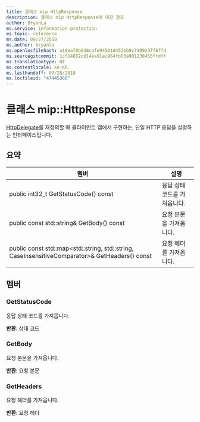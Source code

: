 ```yaml
---
title: 클래스 mip HttpResponse
description: 클래스 mip HttpResponse에 대한 참조
author: BryanLa
ms.service: information-protection
ms.topic: reference
ms.date: 09/27/2018
ms.author: bryanla
ms.openlocfilehash: a19ea78b048cafe94501d452bb9c7409237f6ffd
ms.sourcegitcommit: 1cf14852cd14ea91ac964fb03a901238455ffdff
ms.translationtype: HT
ms.contentlocale: ko-KR
ms.lasthandoff: 09/28/2018
ms.locfileid: "47445360"
---
```

# <a name="class-miphttpresponse"></a>클래스 mip::HttpResponse 
[HttpDelegate](class_mip_httpdelegate.md)를 재정의할 때 클라이언트 앱에서 구현하는, 단일 HTTP 응답을 설명하는 인터페이스입니다.
  
## <a name="summary"></a>요약
 멤버                        | 설명                                
--------------------------------|---------------------------------------------
 public int32_t GetStatusCode() const  |  응답 상태 코드를 가져옵니다.
 public const std::string& GetBody() const  |  요청 본문을 가져옵니다.
public const std::map<std::string, std::string, CaseInsensitiveComparator>& GetHeaders() const  |  요청 헤더를 가져옵니다.
  
## <a name="members"></a>멤버
  
### <a name="getstatuscode"></a>GetStatusCode
응답 상태 코드를 가져옵니다.

  
**반환**: 상태 코드
  
### <a name="getbody"></a>GetBody
요청 본문을 가져옵니다.

  
**반환**: 요청 본문
  
### <a name="getheaders"></a>GetHeaders
요청 헤더를 가져옵니다.

  
**반환**: 요청 헤더